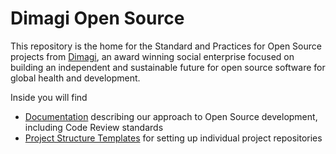 # Dimagi Open Source

This repository is the home for the Standard and Practices for Open Source projects from [Dimagi](https://www.dimagi.com/), an award winning social enterprise focused on building an independent and sustainable future for open source software for global health and development.

Inside you will find

* [Documentation](./docs) describing our approach to Open Source development, including Code Review standards
* [Project Structure Templates](./templates) for setting up individual project repositories
